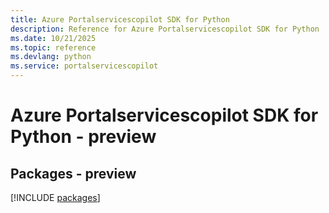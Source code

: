 ```yaml
---
title: Azure Portalservicescopilot SDK for Python
description: Reference for Azure Portalservicescopilot SDK for Python
ms.date: 10/21/2025
ms.topic: reference
ms.devlang: python
ms.service: portalservicescopilot
---
```

# Azure Portalservicescopilot SDK for Python - preview
## Packages - preview
[!INCLUDE [packages](portalservicescopilot-index.md)]